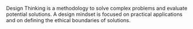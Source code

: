 Design Thinking is a methodology to solve complex problems and evaluate potential solutions. A design mindset is focused on practical applications and on defining the ethical boundaries of solutions.
